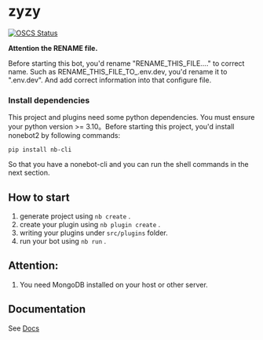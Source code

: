 # zyzy

[![OSCS Status](https://www.oscs1024.com/platform/badge/GammaMilk/ZYNB.svg?size=small)](https://www.oscs1024.com/project/GammaMilk/ZYNB?ref=badge_small)

**Attention the RENAME file.**

Before starting this bot, you'd rename "RENAME_THIS_FILE...." to correct name. Such as RENAME_THIS_FILE_TO_.env.dev, you'd rename it to ".env.dev". And add correct information into that configure file.

### Install dependencies

This project and plugins need some python dependencies. You must ensure your python version >= 3.10。Before starting this project, you'd install nonebot2 by following commands:

```shell
pip install nb-cli
```

So that you have a nonebot-cli and you can run the shell commands in the next section.

## How to start

1. generate project using `nb create` .
2. create your plugin using `nb plugin create` .
3. writing your plugins under `src/plugins` folder.
4. run your bot using `nb run` .

## Attention:

1. You need MongoDB installed on your host or other server.

## Documentation

See [Docs](https://v2.nonebot.dev/)
